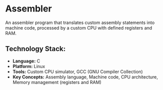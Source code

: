 # Assembler
An assembler program that translates custom assembly statements into machine code, processed by a custom CPU with defined registers and RAM.

## Technology Stack:
* **Language:** C
* **Platform:** Linux
* **Tools:** Custom CPU simulator, GCC (GNU Compiler Collection)
* **Key Concepts:** Assembly language, Machine code, CPU architecture, Memory management (registers and RAM)
